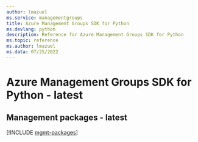```yaml
---
author: lmazuel
ms.service: managementgroups
title: Azure Management Groups SDK for Python
ms.devlang: python
description: Reference for Azure Management Groups SDK for Python
ms.topic: reference
ms.author: lmazuel
ms.data: 07/25/2022
---
```

# Azure Management Groups SDK for Python - latest

## Management packages - latest
[!INCLUDE [mgmt-packages](management-groups-mgmt-index.md)]